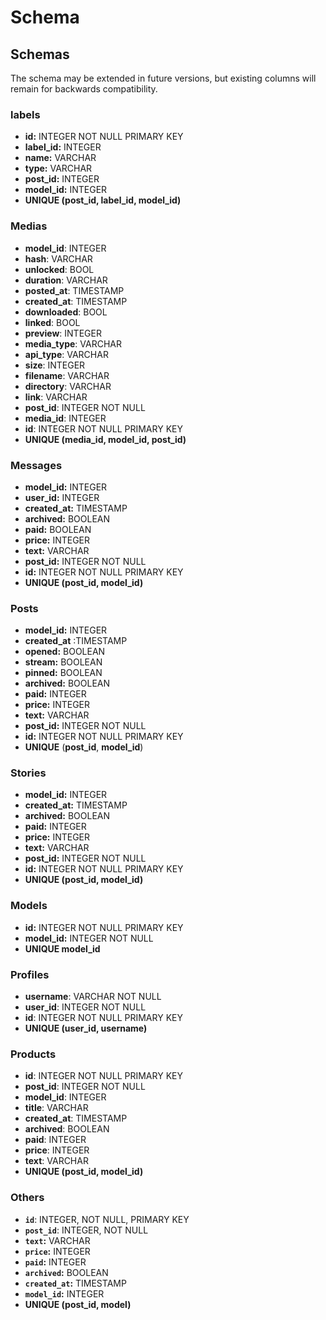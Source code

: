 # Schema

## Schemas

The schema may be extended in future versions, but existing columns will remain for backwards compatibility.

### labels

* **id:** INTEGER NOT NULL PRIMARY KEY
* **label\_id:** INTEGER
* **name:** VARCHAR
* **type:** VARCHAR
* **post\_id:** INTEGER
* **model\_id:** INTEGER
* **UNIQUE (post\_id, label\_id, model\_id)**

### Medias

* **model\_id**: INTEGER
* **hash**: VARCHAR
* **unlocked**: BOOL
* **duration**: VARCHAR
* **posted\_at**: TIMESTAMP
* **created\_at**: TIMESTAMP
* **downloaded**: BOOL
* **linked**: BOOL
* **preview**: INTEGER
* **media\_type**: VARCHAR
* **api\_type**: VARCHAR
* **size**: INTEGER
* **filename**: VARCHAR
* **directory**: VARCHAR
* **link**: VARCHAR
* **post\_id**: INTEGER NOT NULL
* **media\_id**: INTEGER
* **id**: INTEGER NOT NULL PRIMARY KEY
* **UNIQUE (media\_id, model\_id, post\_id)**

### Messages

* **model\_id:** INTEGER
* **user\_id:**  INTEGER
* **created\_at:**  TIMESTAMP
* **archived:**  BOOLEAN
* **paid:**  BOOLEAN
* **price:**  INTEGER
* **text:**  VARCHAR
* **post\_id:**  INTEGER NOT NULL
* **id:**  INTEGER NOT NULL PRIMARY KEY
* **UNIQUE (post\_id, model\_id)**

### **Posts**

* **model\_id:** INTEGER
* **created\_at** :TIMESTAMP
* **opened:** BOOLEAN
* **stream:** BOOLEAN
* **pinned:** BOOLEAN
* **archived:** BOOLEAN
* **paid:** INTEGER
* **price:** INTEGER
* **text:** VARCHAR
* **post\_id:** INTEGER NOT NULL
* **id:** INTEGER NOT NULL PRIMARY KEY
* **UNIQUE** (**post\_id**, **model\_id**)

### Stories

* **model\_id:**  INTEGER
* **created\_at:**  TIMESTAMP
* **archived:**  BOOLEAN
* **paid:**  INTEGER
* **price:**  INTEGER
* **text:**  VARCHAR
* **post\_id:**  INTEGER NOT NULL
* **id:**  INTEGER NOT NULL PRIMARY KEY
* **UNIQUE (post\_id, model\_id)**



### Models

* **id:** INTEGER NOT NULL PRIMARY KEY
* **model\_id:** INTEGER NOT NULL&#x20;
* **UNIQUE model\_id**



### Profiles

* **username**: VARCHAR NOT NULL
* **user\_id**: INTEGER NOT NULL
* **id**: INTEGER NOT NULL PRIMARY KEY
* **UNIQUE (user\_id, username)**

### &#x20;Products

* **id**: INTEGER NOT NULL PRIMARY KEY&#x20;
* **post\_id**: INTEGER NOT NULL&#x20;
* **model\_id**: INTEGER&#x20;
* **title**: VARCHAR&#x20;
* **created\_at**: TIMESTAMP&#x20;
* **archived**: BOOLEAN&#x20;
* **paid**: INTEGER&#x20;
* **price**: INTEGER
* **text**: VARCHAR&#x20;
* **UNIQUE (post\_id, model\_id)**



### Others

* **`id`**: INTEGER, NOT NULL, PRIMARY KEY
* **`post_id`**: INTEGER, NOT NULL
* **`text`:** VARCHAR
* **`price`:** INTEGER
* **`paid`:** INTEGER
* **`archived`:** BOOLEAN
* **`created_at`:** TIMESTAMP
* **`model_id`:** INTEGER
* **UNIQUE (post\_id, model)**
